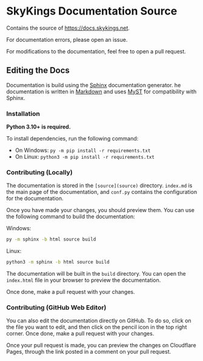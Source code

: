 # SkyKings Documentation Source
Contains the source of https://docs.skykings.net.

For documentation errors, please open an issue.

For modifications to the documentation, feel free to open a pull request.

## Editing the Docs

Documentation is build using the [Sphinx](https://www.sphinx-doc.org/en/master/) documentation generator. 
he documentation is written in [Markdown](https://www.markdownguide.org/) and uses 
[MyST](https://myst-parser.readthedocs.io/en/latest/) for compatibility with Sphinx.

### Installation

**Python 3.10+ is required.**

To install dependencies, run the following command:
- On Windows: `py -m pip install -r requirements.txt`
- On Linux: `python3 -m pip install -r requirements.txt`

### Contributing (Locally)

The documentation is stored in the `[source](source)` directory. 
`index.md` is the main page of the documentation, and 
`conf.py` contains the configuration for the documentation.

Once you have made your changes, you should preview them. 
You can use the following command to build the documentation:

Windows:

```bash
py -m sphinx -b html source build
```

Linux:

```bash
python3 -m sphinx -b html source build
```

The documentation will be built in the `build` directory. 
You can open the `index.html` file in your browser to preview the documentation.

Once done, make a pull request with your changes.


### Contributing (GitHub Web Editor)

You can also edit the documentation directly on GitHub. To do so, click on the file you want to edit, 
and then click on the pencil icon in the top right corner. Once done, make a pull request with your changes.

Once your pull request is made, you can preview the changes on Cloudflare Pages, 
through the link posted in a comment on your pull request.